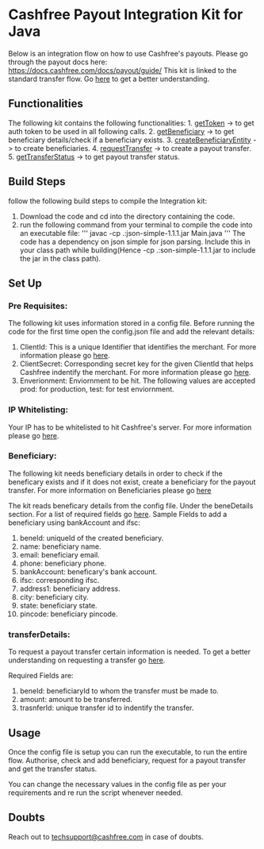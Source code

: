 # Cashfree Payout Integration Kit for Java

Below is an integration flow on how to use Cashfree's payouts.
Please go through the payout docs here: https://docs.cashfree.com/docs/payout/guide/
This kit is linked to the standard transfer flow. Go [here](https://dev.cashfree.com/payouts/integrations/standard-transfer) to get a better understanding.

## Functionalities

The following kit contains the following functionalities:
    1. [getToken](https://dev.cashfree.com/api-reference/payouts-api#authorise) -> to get auth token to be used in all following calls.
    2. [getBeneficiary](https://dev.cashfree.com/api-reference/payouts-api#get-beneficiary-details) -> to get beneficiary details/check if a beneficiary exists.
    3. [createBeneficiaryEntity](https://dev.cashfree.com/api-reference/payouts-api#create-beneficiary) -> to create beneficiaries.
    4. [requestTransfer](https://dev.cashfree.com/api-reference/payouts-api#standard-transfer) -> to create a payout transfer.
    5. [getTransferStatus](https://dev.cashfree.com/api-reference/payouts-api#get-transfer-status) -> to get payout transfer status.

## Build Steps

follow the following build steps to compile the Integration kit:
  1. Download the code and cd into the directory containing the code.
  2. run the following command from your terminal to compile the code into an executable file:
      ''' javac -cp .:json-simple-1.1.1.jar Main.java '''
      The code has a dependency on json simple for json parsing. Include this in your class path while building(Hence -cp .:son-simple-1.1.1.jar 
      to include the jar in the class path).
## Set Up

### Pre Requisites:
The following kit uses information stored in a config file. Before running the code for the first time open the config.json file
and add the relevant details:
  1. ClientId: This is a unique Identifier that identifies the merchant. For more information please go [here](https://dev.cashfree.com/payouts/integrations/pre-requisites#credentials).
  2. ClientSecret: Corresponding secret key for the given ClientId that helps Cashfree indentify the merchant. For more information please go [here](https://dev.cashfree.com/payouts/integrations/pre-requisites#credentials).
  3. Enverionment: Enviornment to be hit. The following values are accepted prod: for production, test: for test enviornment.

### IP Whitelisting:

Your IP has to be whitelisted to hit Cashfree's server. For more information please go [here](https://dev.cashfree.com/payouts/integrations/pre-requisites#ip).

### Beneficiary:
The following kit needs beneficiary details in order to check if the beneficary exists and if it does not exist, 
create a beneficiary for the payout transfer. For more information on Beneficiaries please go [here](https://dev.cashfree.com/payouts/integrations/standard-transfer#beneficiary)

The kit reads beneficary details from the config file. Under the beneDetails section. For a list of required fields go [here](https://dev.cashfree.com/api-reference/payouts-api#create-beneficiary).
Sample Fields to add a beneficiary using bankAccount and ifsc:
  1. beneId: uniqueId of the created beneficiary.
  2. name: beneficiary name.
  3. email: beneficiary email.
  4. phone: beneficiary phone.
  5. bankAccount: beneficary's bank account.
  6. ifsc: corresponding ifsc.
  7. address1: beneficiary address.
  8. city: beneficiary city.
  9. state: beneficiary state.
  10. pincode: beneficiary pincode.
  
### transferDetails:
To request a payout transfer certain information is needed. To get a better understanding on requesting a transfer go [here](https://dev.cashfree.com/api-reference/payouts-api#standard-transfer).

Required Fields are:
  1. beneId: beneficiaryId to whom the transfer must be made to.
  2. amount: amount to be transferred.
  3. trasnferId: unique transfer id to indentify the transfer.


## Usage

Once the config file is setup you can run the executable, to run the entire flow. Authorise, check and add beneficiary, 
request for a payout transfer and get the transfer status.

You can change the necessary values in the config file as per your requirements and re run the script whenever needed.

## Doubts

Reach out to techsupport@cashfree.com in case of doubts.
 


